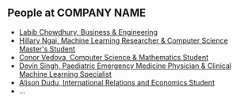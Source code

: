 People at COMPANY NAME
---

- [Labib Chowdhury, Business & Engineering](./labib_chowdhury.md)
- [Hillary Ngai, Machine Learning Researcher & Computer Science Master's Student](./hillary_ngai.md)
- [Conor Vedova, Computer Science & Mathematics Student](./conor_vedova.md)
- [Devin Singh, Paediatric Emergency Medicine Physician & Clinical Machine Learning Specialist](./devin_singh.md)
- [Alison Dudu, International Relations and Economics Student](./alison_dudu.md)
- ...
